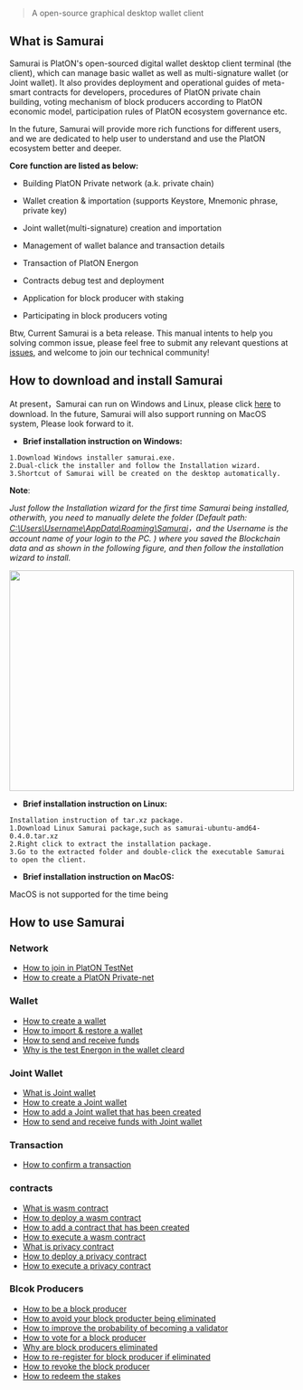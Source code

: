 > A open-source graphical desktop wallet client

## What is Samurai

Samurai is PlatON's open-sourced digital wallet desktop client terminal (the client), which can manage basic wallet as well as multi-signature wallet (or Joint wallet). It also provides deployment and operational guides of meta-smart contracts for developers, procedures of PlatON private chain building, voting mechanism of block producers according to PlatON economic model, participation rules of PlatON ecosystem governance etc.

In the future, Samurai will provide more rich functions for different users, and we are dedicated to help user to understand and use the PlatON ecosystem better and deeper.

**Core function are listed as below:**

- Building PlatON Private network (a.k. private chain)

- Wallet creation & importation (supports Keystore, Mnemonic phrase, private key)

- Joint wallet(multi-signature) creation and importation 

- Management of wallet balance and transaction details

- Transaction of PlatON Energon

- Contracts debug test and deployment

- Application for block producer with staking

- Participating in block producers voting

Btw, Current Samurai is a beta release. This manual intents to help you solving common issue, please feel free to submit any relevant questions at [issues](https://github.com/PlatONnetwork/Docs/issues),  and welcome to join our technical community!

## How to download and install Samurai

At present，Samurai can run on Windows and Linux, please click [here](https://github.com/PlatONnetwork/Samurai/releases) to download. In the future, Samurai will also support running on MacOS system, Please look forward to it. 

+ **Brief installation instruction on Windows:**

```
1.Download Windows installer samurai.exe.
2.Dual-click the installer and follow the Installation wizard.
3.Shortcut of Samurai will be created on the desktop automatically.
```
**Note**:  

*Just follow the Installation wizard for the first time Samurai being  installed, otherwith,  you need to manually delete the folder (Default path: <u>C:\Users\Username\AppData\Roaming\Samurai</u>，and the Username is the account name of your login to the PC. ) where you saved the Blockchain data and as shown in the following figure, and then follow the installation wizard to install.*

<img src="en-us/user-interfaces/platon-samurai-EN/image/Keystore_address.png" width = "503" height="390"/>  

+ **Brief installation instruction on Linux:**

```
Installation instruction of tar.xz package.
1.Download Linux Samurai package,such as samurai-ubuntu-amd64-0.4.0.tar.xz
2.Right click to extract the installation package.
3.Go to the extracted folder and double-click the executable Samurai to open the client.
```

+ **Brief installation instruction on MacOS:**

MacOS is not supported for the time being

## How to use Samurai

### Network

- [How to join in PlatON TestNet](/en-us/user-interfaces/platon-samurai-EN/_Join-in-a-network.md#How-to-join-in-PlatON-TestNet)
- [How to create a PlatON Private-net](/en-us/user-interfaces/platon-samurai-EN/_Join-in-a-network.md#How-to-create-a-PlatON-Private-net)

### Wallet

- [How to create a wallet](/en-us/user-interfaces/platon-samurai-EN/_Classic-wallet.md#How-to-create-a-wallet)
- [How to import & restore a wallet](/en-us/user-interfaces/platon-samurai-EN/_Classic-wallet.md#how-to-import-amp-restore-a-wallet&-restore-a-wallet)
- [How to send and receive funds](/en-us/user-interfaces/platon-samurai-EN/_Classic-wallet.md#How-to-send-and-receive-funds)
- [Why is the test Energon in the wallet cleard](/en-us/user-interfaces/platon-samurai-EN/_Classic-wallet.md#Why-is-the-test-Energon-in-the-wallet-cleard)

### Joint Wallet

- [What is Joint wallet](/en-us/user-interfaces/platon-samurai-EN/_Joint-wallet.md#What-is-joint-wallet)
- [How to create a Joint wallet](/en-us/user-interfaces/platon-samurai-EN/_Joint-wallet.md#How-to-create-a-joint-wallet)
- [How to add a Joint wallet that has been created](/en-us/user-interfaces/platon-samurai-EN/_Joint-wallet.md#How-to-add-a-joint-wallet-that-has-been-created)
- [How to send and receive funds with Joint wallet](/en-us/user-interfaces/platon-samurai-EN/_Joint-wallet.md#How-to-send-and-receive-funds-with-Joint-wallet)

### Transaction

- [How to confirm a transaction](/en-us/user-interfaces/platon-samurai-EN/_Confirm-transactions.md#How-to-confirm-a-transaction)

### contracts

- [What is wasm contract](/en-us/user-interfaces/platon-samurai-EN/_Contracts.md#What-is-wasm-contract)
- [How to deploy a wasm contract](/en-us/user-interfaces/platon-samurai-EN/_Contracts.md#how-to-deploy-a-wasm-contract)
- [How to add a contract that has been created ](/en-us/user-interfaces/platon-samurai-EN/_Contracts.md#How-to-add-a-contract-that-has-been-created)
- [How to execute a wasm contract ](/en-us/user-interfaces/platon-samurai-EN/_Contracts.md#How-to-execute-a-wasm-contract)
- [What is privacy contract](/en-us/user-interfaces/platon-samurai-EN/_Contracts.md#What-is-privacy-contract)
- [How to deploy a privacy contract](/en-us/user-interfaces/platon-samurai-EN/_Contracts.md#How-to-deploy-a-privacy-contract)
- [How to execute a privacy contract](/en-us/user-interfaces/platon-samurai-EN/_Contracts.md#How-to-execute-a-privacy-contract)

### Blcok Producers

- [How to be a block producer](/en-us/user-interfaces/platon-samurai-EN/_Validator-node.md#How-to-be-a-block-producer)
- [How to avoid your block producter being eliminated](/en-us/user-interfaces/platon-samurai-EN/_Validator-node.md#How-to-avoid-your-block-producter-being-eliminated)
- [How to improve the probability of becoming a validator](/en-us/user-interfaces/platon-samurai-EN/_Validator-node.md#How-to-improve-the-probability-of-becoming-a-validator)
- [How to vote for a block producer](/en-us/user-interfaces/platon-samurai-EN/_Validator-node.md#How-to-vote-for-a-block-producer)
- [Why are block producers eliminated](/en-us/user-interfaces/platon-samurai-EN/_Validator-node.md#Why-are-block-producers-eliminated)
- [How to re-register for block producer if eliminated](/en-us/user-interfaces/platon-samurai-EN/_Validator-node.md#how-to-re-register-for-block-producer-if-eliminated)
- [How to revoke the block producer](/en-us/user-interfaces/platon-samurai-EN/_Validator-node.md#How-to-revoke-the-block-producer)
- [How to redeem the stakes](/en-us/user-interfaces/platon-samurai-EN/_Validator-node.md#How-to-redeem-the-stakes)

